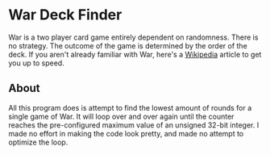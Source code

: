 # War Deck Finder

War is a two player card game entirely dependent on randomness. There is no strategy. The outcome of the game is determined by the order of the deck. If you aren't already familiar with War, here's a [Wikipedia](https://en.wikipedia.org/wiki/War_(card_game)) article to get you up to speed.

## About

All this program does is attempt to find the lowest amount of rounds for a single game of War. It will loop over and over again until the counter reaches the pre-configured maximum value of an unsigned 32-bit integer. I made no effort in making the code look pretty, and made no attempt to optimize the loop.